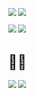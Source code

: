 <p>
  <img src="https://img.shields.io/github/last-commit/kuskyst/kuskyst?color=ff69b4&logo=github&style=flat">
  <img src="https://komarev.com/ghpvc/?username=kuskyst&color=ff69b4">
</p>
<p>
  <img src="https://github-readme-stats.vercel.app/api/top-langs/?username=kuskyst&&theme=radical&bg_color=ffe0ff&text_color=ffffff&layout=donut">
  <img src="https://github-profile-trophy.vercel.app/?username=kuskyst&column=2&row=2">
</p>

# 🍥💬
<img src="https://skillicons.dev/icons?i=swift,java,kotlin,html,css,js,ts,jquery,nodejs,vuejs,nuxtjs,maven,gradle&theme=light">
<img src="https://skillicons.dev/icons?i=vscode,idea,androidstudio,eclipse,vim,linux,aws,firebase,postgres,git,xd,figma&theme=light">
